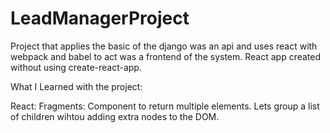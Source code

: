 # LeadManagerProject
Project that applies the basic of the django was an api and uses react with webpack and babel to act was a frontend of the system.
React app created without using create-react-app.


What I Learned with the project:

React:
    Fragments: Component to return multiple elements. Lets group a list of children wihtou adding extra nodes to the DOM.